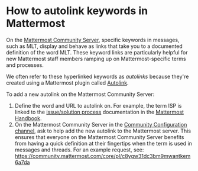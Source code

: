 # How to autolink keywords in Mattermost

On the [Mattermost Community Server](https://community.mattermost.com), specific keywords in messages, such as MLT, display and behave as links that take you to a documented definition of the word MLT. These keyword links are particularly helpful for new Mattermost staff members ramping up on Mattermost-specific terms and processes.

We often refer to these hyperlinked keywords as *autolinks* because they're created using a Mattermost plugin called [Autolink](https://github.com/mattermost/mattermost-plugin-autolink). 

To add a new autolink on the Mattermost Community Server:

1. Define the word and URL to autolink on. For example, the term ISP is linked to the [issue/solution process](https://handbook.mattermost.com/operations/operations/company-processes/issue-solution) documentation in the [Mattermost Handbook](https://handbook.mattermost.com).
2. On the Mattermost Community Server in the [Community Configuration channel](https://community.mattermost.com/core/channels/community-configuration), ask to help add the new autolink to the Mattermost server. This ensures that everyone on the Mattermost Community Server benefits from having a quick definition at their fingertips when the term is used in messages and threads. For an example request, see: https://community.mattermost.com/core/pl/c8ygw31dc3bm9mwantkem6a7da
